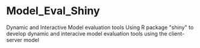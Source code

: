 # Model_Eval_Shiny
Dynamic and Interactive Model evaluation tools
Using R package "shiny" to develop dynamic and interacive model evaluation tools using the client-server model
